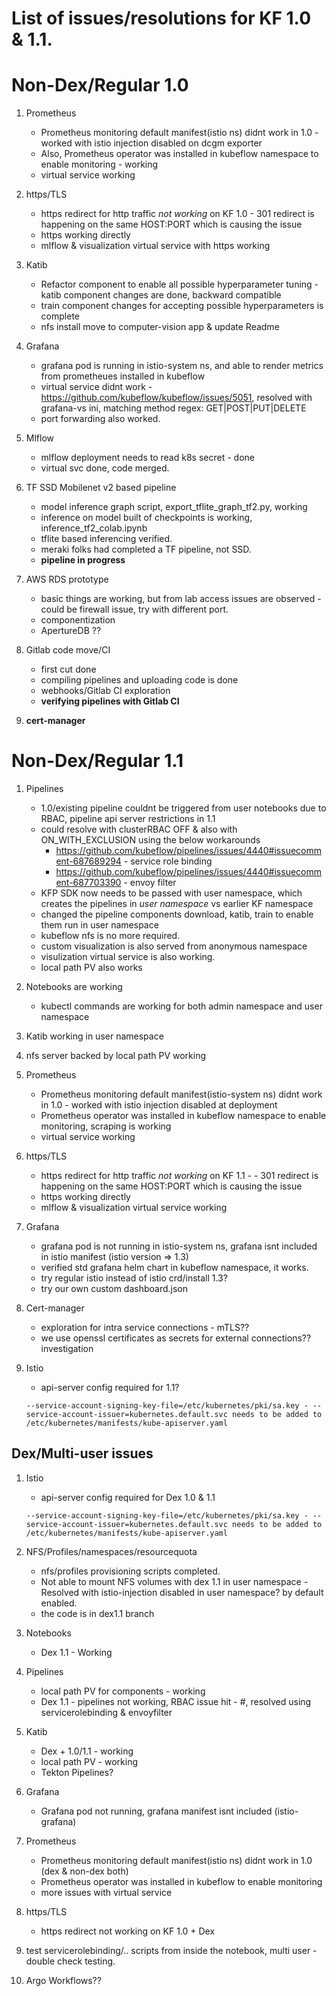 # List of issues/resolutions for KF 1.0 & 1.1.    
     

# Non-Dex/Regular 1.0 

1. Prometheus
     - Prometheus monitoring default manifest(istio ns) didnt work in 1.0 - worked with istio injection disabled on dcgm exporter
     - Also, Prometheus operator was installed in kubeflow namespace to enable monitoring - working
     - virtual service working
2. https/TLS
     - https redirect for http traffic *not working* on KF 1.0 - 301 redirect is happening on the same HOST:PORT which is causing the issue
     - https working directly
     - mlflow & visualization virtual service with https working
     
3. Katib 
     - Refactor component to enable all possible hyperparameter tuning - katib component changes are done, backward compatible
     - train component changes for accepting possible hyperparameters is complete
     - nfs install move to computer-vision app & update Readme

4. Grafana
     - grafana pod is running in istio-system ns, and able to render metrics from prometheues installed in kubeflow
     - virtual service didnt work - https://github.com/kubeflow/kubeflow/issues/5051, resolved with grafana-vs ini, matching method regex: GET|POST|PUT|DELETE
     - port forwarding also worked.
     
5.  Mlflow
     - mlflow deployment needs to read k8s secret - done
     - virtual svc done, code merged.

6. TF SSD Mobilenet v2 based pipeline
     - model inference graph script, export_tflite_graph_tf2.py, working
     - inference on model built of checkpoints is working, inference_tf2_colab.ipynb
     - tflite based inferencing verified.
     - meraki folks had completed a TF pipeline, not SSD.
     - **pipeline in progress**
 
 7. AWS RDS prototype
     - basic things are working, but from lab access issues are observed - could be firewall issue, try with different port.
     - componentization
     - ApertureDB ??
 8. Gitlab code move/CI
     - first cut done
     - compiling pipelines and uploading code is done
     - webhooks/Gitlab CI exploration
     - **verifying pipelines with Gitlab CI**
 
 9. **cert-manager**
 


# Non-Dex/Regular 1.1 

1. Pipelines 
     - 1.0/existing pipeline couldnt be triggered from user notebooks due to RBAC, pipeline api server restrictions in 1.1
     - could resolve with clusterRBAC OFF & also with ON_WITH_EXCLUSION using the below workarounds
          - https://github.com/kubeflow/pipelines/issues/4440#issuecomment-687689294 - service role binding
          - https://github.com/kubeflow/pipelines/issues/4440#issuecomment-687703390 - envoy filter
     - KFP SDK now needs to be passed with user namespace, which creates the pipelines in *user namespace* vs earlier KF namespace
     - changed the pipeline components download, katib, train to enable them run in user namespace
     - kubeflow nfs is no more required.
     - custom visualization is also served from anonymous namespace
     - visulization virtual service is also working.
     - local path PV also works
     
2. Notebooks are working
     - kubectl commands are working for both admin namespace and user namespace
 
3. Katib working in user namespace

4. nfs server backed by local path PV working

5. Prometheus
     - Prometheus monitoring default manifest(istio-system ns) didnt work in 1.0 - worked with istio injection disabled at deployment
     - Prometheus operator was installed in kubeflow namespace to enable monitoring, scraping is working
     - virtual service working
     
6. https/TLS
     - https redirect for http traffic *not working* on KF 1.1 - - 301 redirect is happening on the same HOST:PORT which is causing the issue
     - https working directly
     - mlflow & visualization virtual service working
     
7. Grafana
     - grafana pod is not running in istio-system ns, grafana isnt included in istio manifest (istio version => 1.3)
     - verified std grafana helm chart in kubeflow namespace, it works.
     - try regular istio instead of istio crd/install 1.3?
     - try our own custom dashboard.json

9. Cert-manager
     - exploration for intra service connections - mTLS??
     - we use openssl certificates as secrets for external connections?? investigation
     
11. Istio
     - api-server config required for 1.1?
     ```
     --service-account-signing-key-file=/etc/kubernetes/pki/sa.key - --service-account-issuer=kubernetes.default.svc needs to be added to /etc/kubernetes/manifests/kube-apiserver.yaml

## Dex/Multi-user issues


1. Istio
     - api-server config required for Dex 1.0 & 1.1
     ```
     --service-account-signing-key-file=/etc/kubernetes/pki/sa.key - --service-account-issuer=kubernetes.default.svc needs to be added to /etc/kubernetes/manifests/kube-apiserver.yaml
     ```
     
2. NFS/Profiles/namespaces/resourcequota
     - nfs/profiles provisioning scripts completed.
     - Not able to mount NFS volumes with dex 1.1 in user namespace - Resolved with istio-injection disabled in user namespace? by default enabled.
     - the code is in dex1.1 branch

3. Notebooks
      - Dex 1.1 - Working

4. Pipelines
     - local path PV for components - working
     - Dex 1.1 - pipelines not working, RBAC issue hit - #, resolved using servicerolebinding & envoyfilter

5. Katib 
     - Dex + 1.0/1.1 - working
     - local path PV - working
     - Tekton Pipelines?
           
6. Grafana
     - Grafana pod not running, grafana manifest isnt included (istio-grafana)

7. Prometheus
     - Prometheus monitoring default manifest(istio ns) didnt work in 1.0 (dex & non-dex both)
     - Prometheus operator was installed in kubeflow to enable monitoring
     - more issues with virtual service
     
8. https/TLS
     - https redirect not working on KF 1.0 + Dex

9. test servicerolebinding/.. scripts from inside the notebook, multi user - double check testing.
9. Argo Workflows??


     
